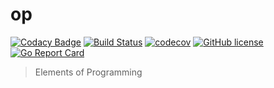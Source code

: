 # op

[![Codacy Badge](https://api.codacy.com/project/badge/Grade/528d50a8d0c54d269c3a58f4fe955da0)](https://www.codacy.com/app/zwfang/op?utm_source=github.com&amp;utm_medium=referral&amp;utm_content=zwfang/op&amp;utm_campaign=Badge_Grade)
[![Build Status](https://travis-ci.com/zwfang/op.svg?branch=master)](https://travis-ci.com/zwfang/op)
[![codecov](https://codecov.io/gh/zwfang/op/branch/master/graph/badge.svg)](https://codecov.io/gh/zwfang/op)
[![GitHub license](https://img.shields.io/github/license/zwfang/op.svg)](https://github.com/zwfang/op/blob/master/LICENSE)
[![Go Report Card](https://goreportcard.com/badge/github.com/zwfang/op)](https://goreportcard.com/report/github.com/zwfang/op)

> Elements of Programming
